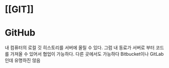 # [[GIT]]

# GitHub
내 컴퓨터의 로컬 깃 히스토리를 서버에 올릴 수 있다.
그럼 내 동료가 서버로 부터 코드를 가져올 수 있어서 협업이 가능하다.
다른 곳에서도 가능하다 
Bitbucket이나 GitLab인데 유명하진 않음
